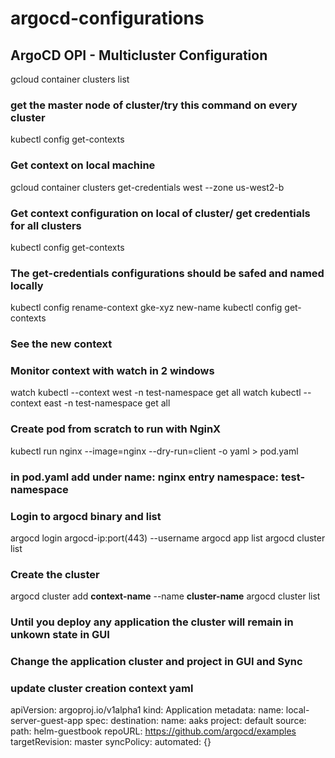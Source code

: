 # argocd-configurations

## ArgoCD OPI - Multicluster Configuration

gcloud container clusters list
### get the master node of cluster/try this command on every cluster

kubectl config get-contexts
### Get context on local machine

gcloud container clusters get-credentials west --zone us-west2-b
### Get context configuration on local of cluster/ get credentials for all clusters

kubectl config get-contexts
### The get-credentials configurations should be safed and named locally

kubectl config rename-context gke-xyz new-name
kubectl config get-contexts
### See the new context

### Monitor context with watch in 2 windows
watch kubectl --context west -n test-namespace get all
watch kubectl --context east -n test-namespace get all

### Create pod from scratch to run with NginX
kubectl run nginx --image=nginx --dry-run=client -o yaml > pod.yaml
### in pod.yaml add under name: nginx entry namespace: test-namespace

### Login to argocd binary and list
argocd login argocd-ip:port(443) --username
argocd app list
argocd cluster list

### Create the cluster
argocd cluster add **context-name** --name **cluster-name**
argocd cluster list

### Until you deploy any application the cluster will remain in unkown state in GUI
### Change the application cluster and project in GUI and Sync

### update cluster creation context yaml
apiVersion: argoproj.io/v1alpha1
kind: Application
metadata:
  name: local-server-guest-app
spec:
  destination:
    name: aaks
  project: default
  source:
    path: helm-guestbook
    repoURL: https://github.com/argocd/examples
    targetRevision: master
  syncPolicy:
    automated: {}
